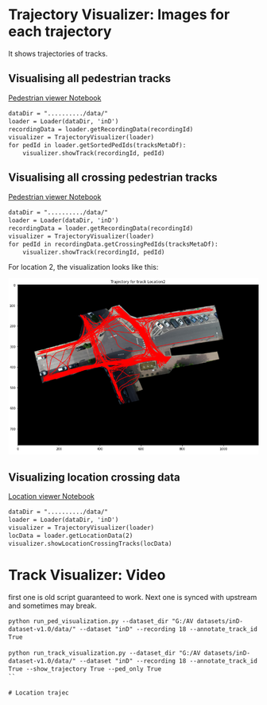 # Trajectory Visualizer: Images for each trajectory

It shows trajectories of tracks.
## Visualising all pedestrian tracks
[Pedestrian viewer Notebook](../src/notebooks/ped-trajectory-viewer.ipynb)

```
dataDir = "........../data/"
loader = Loader(dataDir, 'inD')
recordingData = loader.getRecordingData(recordingId)
visualizer = TrajectoryVisualizer(loader)
for pedId in loader.getSortedPedIds(tracksMetaDf):
    visualizer.showTrack(recordingId, pedId)
```

## Visualising all crossing pedestrian tracks

[Pedestrian viewer Notebook](../src/notebooks/ped-trajectory-viewer.ipynb)

```
dataDir = "........../data/"
loader = Loader(dataDir, 'inD')
recordingData = loader.getRecordingData(recordingId)
visualizer = TrajectoryVisualizer(loader)
for pedId in recordingData.getCrossingPedIds(tracksMetaDf):
    visualizer.showTrack(recordingId, pedId)
```
For location 2, the visualization looks like this:

<img src="./images/location-visualization-2.PNG" width="600">

## Visualizing location crossing data
[Location viewer Notebook](../src/notebooks/location-trajectory-viewer.ipynb)
```
dataDir = "........../data/"
loader = Loader(dataDir, 'inD')
visualizer = TrajectoryVisualizer(loader)
locData = loader.getLocationData(2)
visualizer.showLocationCrossingTracks(locData)
```

# Track Visualizer: Video
first one is old script guaranteed to work. Next one is synced with upstream and sometimes may break.
```
python run_ped_visualization.py --dataset_dir "G:/AV datasets/inD-dataset-v1.0/data/" --dataset "inD" --recording 18 --annotate_track_id True

python run_track_visualization.py --dataset_dir "G:/AV datasets/inD-dataset-v1.0/data/" --dataset "inD" --recording 18 --annotate_track_id True --show_trajectory True --ped_only True 
``

# Location trajec